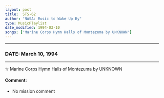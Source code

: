 ```yaml
---
layout: post
title:  STS-62
author: "NASA: Music to Wake Up By"
type: MusicPlaylist
date_modified: 1994-03-10
songs: ["Marine Corps Hymn Halls of Montezuma by UNKNOWN"]
---
```


----
### DATE: March 10, 1994
----
✫ Marine Corps Hymn Halls of Montezuma by UNKNOWN

#### Comment:
* No mission comment



<br/>
<center>
	<a target="_blank"
	   href="https://twitter.com/intent/tweet?hashtags=Space,NASA,Playlist,NASAWakeupCalls,SpaceProgram&text={{ page.author}}, '{{ page.songs.first }}' {{ page.title }}, {{ page.date | date: '%B %d, %Y' }}. {{ site.url }}{{ page.url }}&via=nasawakeupcalls"><i class="fab fa-twitter" alt="Tweet this page" style="font-size: 1.3em;"></i></a>
	&nbsp; 	<i class="fas fa-user-astronaut" style="font-size: 1.5em;"></i> &nbsp;
    <a type="amzn" search="'Marine Corps Hymn Halls of Montezuma by UNKNOWN'" category="popular music">
    <i class="fab fa-amazon" style="font-size: 1.3em;"></i></a>
</center>
